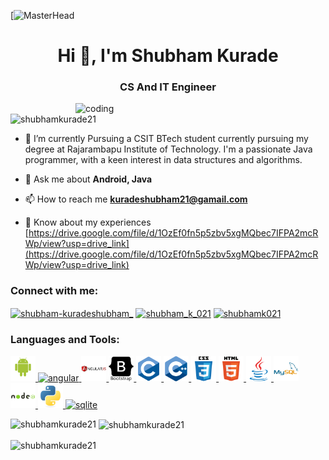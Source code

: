 [![MasterHead](https://1.bp.blogspot.com/-7A4WynwLsMw/XbBpCXG8fHI/AAAAAAAAMt4/uOa1bpLskYgrwGbllhSu2SDj_Mig8SXJQCLcBGAsYHQ/s1600/2000_600px.gif)
<h1 align="center">Hi 👋, I'm Shubham Kurade</h1>
<h3 align="center">CS And IT Engineer</h3>
<img  align="right" width="400" src="https://media.tenor.com/2uyENRmiUt0AAAAC/coding.gif" alt="coding">

<p align="left"> <img src="https://komarev.com/ghpvc/?username=shubhamkurade21&label=Profile%20views&color=0e75b6&style=flat" alt="shubhamkurade21" /> </p>

- 🌱 I’m currently Pursuing a CSIT BTech student currently pursuing my degree at Rajarambapu Institute of Technology. I'm a passionate Java programmer, with a keen interest in data structures and algorithms.

- 💬 Ask me about **Android, Java**

- 📫 How to reach me **kuradeshubham21@gamail.com**

- 📄 Know about my experiences [https://drive.google.com/file/d/1OzEf0fn5p5zbv5xgMQbec7IFPA2mcRWp/view?usp=drive_link](https://drive.google.com/file/d/1OzEf0fn5p5zbv5xgMQbec7IFPA2mcRWp/view?usp=drive_link)

<h3 align="left">Connect with me:</h3>
<p align="left">
<a href="https://linkedin.com/in/shubham-kuradeshubham_" target="blank"><img align="center" src="https://raw.githubusercontent.com/rahuldkjain/github-profile-readme-generator/master/src/images/icons/Social/linked-in-alt.svg" alt="shubham-kuradeshubham_" height="30" width="40" /></a>
<a href="https://instagram.com/shubham_k_021" target="blank"><img align="center" src="https://raw.githubusercontent.com/rahuldkjain/github-profile-readme-generator/master/src/images/icons/Social/instagram.svg" alt="shubham_k_021" height="30" width="40" /></a>
<a href="https://www.codechef.com/users/shubhamk021" target="blank"><img align="center" src="https://cdn.jsdelivr.net/npm/simple-icons@3.1.0/icons/codechef.svg" alt="shubhamk021" height="30" width="40" /></a>
</p>

<h3 align="left">Languages and Tools:</h3>
<p align="left"> <a href="https://developer.android.com" target="_blank" rel="noreferrer"> <img src="https://raw.githubusercontent.com/devicons/devicon/master/icons/android/android-original-wordmark.svg" alt="android" width="40" height="40"/> </a> <a href="https://angular.io" target="_blank" rel="noreferrer"> <img src="https://angular.io/assets/images/logos/angular/angular.svg" alt="angular" width="40" height="40"/> </a> <a href="https://angular.io" target="_blank" rel="noreferrer"> <img src="https://raw.githubusercontent.com/devicons/devicon/master/icons/angularjs/angularjs-original-wordmark.svg" alt="angularjs" width="40" height="40"/> </a> <a href="https://getbootstrap.com" target="_blank" rel="noreferrer"> <img src="https://raw.githubusercontent.com/devicons/devicon/master/icons/bootstrap/bootstrap-plain-wordmark.svg" alt="bootstrap" width="40" height="40"/> </a> <a href="https://www.cprogramming.com/" target="_blank" rel="noreferrer"> <img src="https://raw.githubusercontent.com/devicons/devicon/master/icons/c/c-original.svg" alt="c" width="40" height="40"/> </a> <a href="https://www.w3schools.com/cpp/" target="_blank" rel="noreferrer"> <img src="https://raw.githubusercontent.com/devicons/devicon/master/icons/cplusplus/cplusplus-original.svg" alt="cplusplus" width="40" height="40"/> </a> <a href="https://www.w3schools.com/css/" target="_blank" rel="noreferrer"> <img src="https://raw.githubusercontent.com/devicons/devicon/master/icons/css3/css3-original-wordmark.svg" alt="css3" width="40" height="40"/> </a> <a href="https://www.w3.org/html/" target="_blank" rel="noreferrer"> <img src="https://raw.githubusercontent.com/devicons/devicon/master/icons/html5/html5-original-wordmark.svg" alt="html5" width="40" height="40"/> </a> <a href="https://www.java.com" target="_blank" rel="noreferrer"> <img src="https://raw.githubusercontent.com/devicons/devicon/master/icons/java/java-original.svg" alt="java" width="40" height="40"/> </a> <a href="https://www.mysql.com/" target="_blank" rel="noreferrer"> <img src="https://raw.githubusercontent.com/devicons/devicon/master/icons/mysql/mysql-original-wordmark.svg" alt="mysql" width="40" height="40"/> </a> <a href="https://nodejs.org" target="_blank" rel="noreferrer"> <img src="https://raw.githubusercontent.com/devicons/devicon/master/icons/nodejs/nodejs-original-wordmark.svg" alt="nodejs" width="40" height="40"/> </a> <a href="https://www.python.org" target="_blank" rel="noreferrer"> <img src="https://raw.githubusercontent.com/devicons/devicon/master/icons/python/python-original.svg" alt="python" width="40" height="40"/> </a> <a href="https://www.sqlite.org/" target="_blank" rel="noreferrer"> <img src="https://www.vectorlogo.zone/logos/sqlite/sqlite-icon.svg" alt="sqlite" width="40" height="40"/> </a> </p>

<p><img align="left" src="https://github-readme-stats.vercel.app/api/top-langs?username=shubhamkurade21&show_icons=true&locale=en&layout=compact" alt="shubhamkurade21" /></p>

<p>&nbsp;<img align="center" src="https://github-readme-stats.vercel.app/api?username=shubhamkurade21&show_icons=true&locale=en" alt="shubhamkurade21" /></p>

<p><img align="center" src="https://github-readme-streak-stats.herokuapp.com/?user=shubhamkurade21&" alt="shubhamkurade21" /></p>
